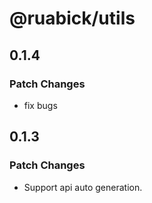 # @ruabick/utils

## 0.1.4

### Patch Changes

- fix bugs

## 0.1.3

### Patch Changes

- Support api auto generation.
